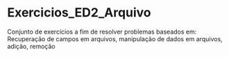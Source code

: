 # Exercicios_ED2_Arquivo
Conjunto de exercícios a fim de resolver problemas baseados em: Recuperação de campos em arquivos, manipulação de dados em arquivos, adição, remoção
